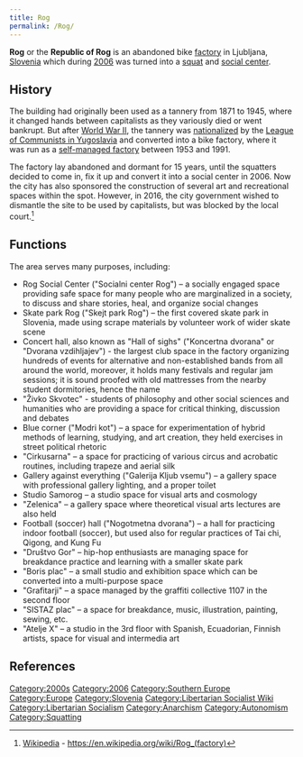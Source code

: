 ```yaml
---
title: Rog
permalink: /Rog/
---
```


**Rog** or the **Republic of Rog** is an abandoned bike
[factory](factory "wikilink") in Ljubljana,
[Slovenia](Republic_of_Slovenia "wikilink") which during
[2006](Timeline_of_Libertarian_Socialism_in_Southern_Europe "wikilink")
was turned into a [squat](Squatting "wikilink") and [social
center](Social_Center "wikilink").

## History

The building had originally been used as a tannery from 1871 to 1945,
where it changed hands between capitalists as they variously died or
went bankrupt. But after [World War II](World_War_II "wikilink"), the
tannery was [nationalized](Nationalization "wikilink") by the [League of
Communists in Yugoslavia](League_of_Communists_in_Yugoslavia "wikilink")
and converted into a bike factory, where it was run as a [self-managed
factory](Workers'_Self-Management "wikilink") between 1953 and 1991.

The factory lay abandoned and dormant for 15 years, until the squatters
decided to come in, fix it up and convert it into a social center in
2006. Now the city has also sponsored the construction of several art
and recreational spaces within the spot. However, in 2016, the city
government wished to dismantle the site to be used by capitalists, but
was blocked by the local court.[^1]

## Functions

The area serves many purposes, including:

- Rog Social Center ("Socialni center Rog") – a socially engaged space
  providing safe space for many people who are marginalized in a
  society, to discuss and share stories, heal, and organize social
  changes
- Skate park Rog ("Skejt park Rog") – the first covered skate park in
  Slovenia, made using scrape materials by volunteer work of wider skate
  scene
- Concert hall, also known as "Hall of sighs" ("Koncertna dvorana" or
  "Dvorana vzdihljajev") - the largest club space in the factory
  organizing hundreds of events for alternative and non-established
  bands from all around the world, moreover, it holds many festivals and
  regular jam sessions; it is sound proofed with old mattresses from the
  nearby student dormitories, hence the name
- "Živko Skvotec" - students of philosophy and other social sciences and
  humanities who are providing a space for critical thinking, discussion
  and debates
- Blue corner ("Modri kot") – a space for experimentation of hybrid
  methods of learning, studying, and art creation, they held exercises
  in street political rhetoric
- "Cirkusarna" – a space for practicing of various circus and acrobatic
  routines, including trapeze and aerial silk
- Gallery against everything ("Galerija Kljub vsemu") – a gallery space
  with professional gallery lighting, and a proper toilet
- Studio Samorog – a studio space for visual arts and cosmology
- "Zelenica" – a gallery space where theoretical visual arts lectures
  are also held
- Football (soccer) hall ("Nogotmetna dvorana") – a hall for practicing
  indoor football (soccer), but used also for regular practices of Tai
  chi, Qigong, and Kung Fu
- "Društvo Gor" – hip-hop enthusiasts are managing space for breakdance
  practice and learning with a smaller skate park
- "Boris plac" – a small studio and exhibition space which can be
  converted into a multi-purpose space
- "Grafitarji" – a space managed by the graffiti collective 1107 in the
  second floor
- "SISTAZ plac" – a space for breakdance, music, illustration, painting,
  sewing, etc.
- "Atelje X" – a studio in the 3rd floor with Spanish, Ecuadorian,
  Finnish artists, space for visual and intermedia art

## References

<references />

[Category:2000s](Category:2000s "wikilink")
[Category:2006](Category:2006 "wikilink") [Category:Southern
Europe](Category:Southern_Europe "wikilink")
[Category:Europe](Category:Europe "wikilink")
[Category:Slovenia](Category:Slovenia "wikilink") [Category:Libertarian
Socialist Wiki](Category:Libertarian_Socialist_Wiki "wikilink")
[Category:Libertarian
Socialism](Category:Libertarian_Socialism "wikilink")
[Category:Anarchism](Category:Anarchism "wikilink")
[Category:Autonomism](Category:Autonomism "wikilink")
[Category:Squatting](Category:Squatting "wikilink")

[^1]: [Wikipedia](Wikipedia "wikilink") -
    <https://en.wikipedia.org/wiki/Rog_(factory)>